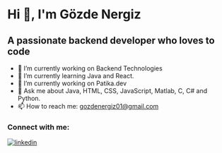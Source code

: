 # Hi 👋, I'm Gözde Nergiz </center>

## A passionate backend developer who loves to code


- 🔭 I’m currently working on Backend Technologies
- 🌱 I’m currently learning Java and React.
- 🔭 I’m currently working on Patika.dev
- 💬 Ask me about Java, HTML, CSS, JavaScript, Matlab, C, C# and Python.
- 📫 How to reach me: gozdenergiz01@gmail.com

### Connect with me:
[![linkedin](https://img.shields.io/badge/LinkedIn-0077B5?style=for-the-badge&logo=linkedin&logoColor=white)](https://www.linkedin.com/in/gözde-nergiz-955762162/)



